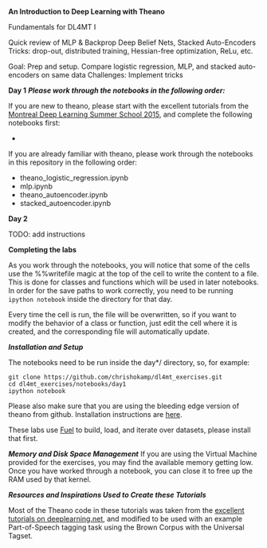 **An Introduction to Deep Learning with Theano**

Fundamentals for DL4MT  I

Quick review of MLP & Backprop
Deep Belief Nets, Stacked Auto-Encoders
Tricks: drop-out, distributed training, Hessian-free optimization, ReLu, etc. 

Goal: Prep and setup.
Compare logistic regression, MLP, and stacked auto-encoders on same data
Challenges: Implement tricks


**Day 1**
***Please work through the notebooks in the following order:***

If you are new to theano, please start with the excellent tutorials from the [Montreal Deep Learning Summer School 2015](https://github.com/mila-udem/summerschool2015), and complete the following notebooks first:       

- 

If you are already familiar with theano, please work through the notebooks in this repository in the following order:      

- theano_logistic_regression.ipynb
- mlp.ipynb
- theano_autoencoder.ipynb
- stacked_autoencoder.ipynb      

**Day 2**

TODO: add instructions

**Completing the labs**

As you work through the notebooks, you will notice that some of the cells use the %%writefile magic at the top of the cell to write the content to a file. This is done for classes and functions which will be used in later notebooks. In order for the save paths to work correctly, you need to be running `ipython notebook` inside the directory for that day. 

Every time the cell is run, the file will be overwritten, so if you want to modify the behavior of a class or function, just edit the cell where it is created, and the corresponding file will automatically update. 

***Installation and Setup***

The notebooks need to be run inside the day\*/ directory, so, for example:

```
git clone https://github.com/chrishokamp/dl4mt_exercises.git
cd dl4mt_exercises/notebooks/day1
ipython notebook
```


Please also make sure that you are using the bleeding edge version of theano from github. Installation instructions are [here](http://deeplearning.net/software/theano/install_ubuntu.html#bleeding-edge-installs). 

These labs use [Fuel](http://fuel.readthedocs.org/en/latest/setup.html) to build, load, and iterate over datasets, please install that first. 

***Memory and Disk Space Management***
If you are using the Virtual Machine provided for the exercises, you may find the available memory getting low. Once you have worked through a notebook, you can close it to free up the RAM used by that kernel. 


***Resources and Inspirations Used to Create these Tutorials***

Most of the Theano code in these tutorials was taken from the [excellent tutorials on deeplearning.net](https://github.com/lisa-lab/DeepLearningTutorials), and modified to be used with an example Part-of-Speech tagging task using the Brown Corpus with the Universal Tagset.  


